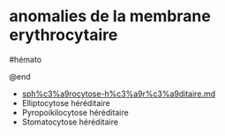 # anomalies de la membrane erythrocytaire
#hémato 

@end

- [sph%c3%a9rocytose-h%c3%a9r%c3%a9ditaire.md](#sphc3a9rocytose-hc3a9rc3a9ditairemd)
- Elliptocytose héréditaire
- Pyropoikilocytose héréditaire
- Stomatocytose héréditaire
